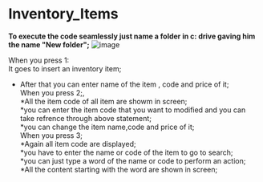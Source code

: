 # Inventory_Items
<strong>To execute the code seamlessly just name a folder in c: drive gaving him the name "New folder";</strong>
![image](https://github.com/sandeeppatel03/Inventory_Items/assets/149383307/da3687f6-cfa8-403d-a49c-31f777c44f0d)

<h>When you press 1:</h><br>
It goes to insert an inventory item;<br>
* After that you can enter name of the item , code and price of it;<br>
<h>When you press 2;,</h><br>
*All the item code of all item are showm in screen;<br>
*you can enter the item code that you want to modified and you can take refrence through above statement; <br>
*you can change the item name,code and price of it;<br>
<h>When you press 3;</h><br>
*Again all item code are displayed;<br>
*you have to enter the name or code of the item to go to search;<br>
*you can just type a word of the name or code to perform an action;<br>
*All the content starting with the word are shown in screen;<br>


